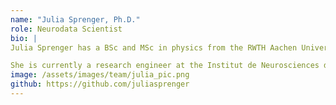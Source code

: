 ```yaml
---
name: "Julia Sprenger, Ph.D."
role: Neurodata Scientist
bio: |
Julia Sprenger has a BSc and MSc in physics from the RWTH Aachen University. During her master thesis and PhD at the Jülich Research Centre, she investigated spike-LFP relations using massively parallel extracellular electrophysiology recordings and related artefacts as well as data and metadata organization for the generation of FAIR electrophysiology datasets. She is the author of the odMLtables package for simplified metadata collection.

She is currently a research engineer at the Institut de Neurosciences de la Timone in Marseille where she works on the development and implementation of data and metadata standards for electrophysiology datasets. She is co-leading the BIDS Extension Proposal 032 for animal electrophysiology and is a maintainer of the Neo package for electrophysiology data representation and conversion.
image: /assets/images/team/julia_pic.png
github: https://github.com/juliasprenger
---
```

